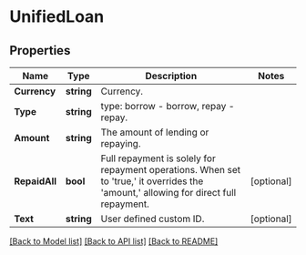 # UnifiedLoan

## Properties

Name | Type | Description | Notes
------------ | ------------- | ------------- | -------------
**Currency** | **string** | Currency. | 
**Type** | **string** | type: borrow - borrow, repay - repay. | 
**Amount** | **string** | The amount of lending or repaying. | 
**RepaidAll** | **bool** | Full repayment is solely for repayment operations. When set to &#39;true,&#39; it overrides the &#39;amount,&#39; allowing for direct full repayment. | [optional] 
**Text** | **string** | User defined custom ID. | [optional] 

[[Back to Model list]](../README.md#documentation-for-models) [[Back to API list]](../README.md#documentation-for-api-endpoints) [[Back to README]](../README.md)


